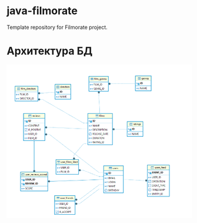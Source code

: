 # java-filmorate
Template repository for Filmorate project.

# Архитектура БД

![Архитектура БД](assets/DB.png)